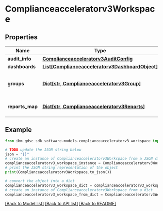 # Complianceacceleratorv3Workspace


## Properties

Name | Type | Description | Notes
------------ | ------------- | ------------- | -------------
**audit_info** | [**Complianceacceleratorv3AuditConfig**](Complianceacceleratorv3AuditConfig.md) |  | [optional] 
**dashboards** | [**List[Complianceacceleratorv3DashboardObject]**](Complianceacceleratorv3DashboardObject.md) |  | [optional] 
**groups** | [**Dict[str, Complianceacceleratorv3Group]**](Complianceacceleratorv3Group.md) | Groups for the policies and reports. | [optional] 
**reports_map** | [**Dict[str, Complianceacceleratorv3Reports]**](Complianceacceleratorv3Reports.md) | List of reports with basic info. | [optional] 

## Example

```python
from ibm_gdsc_sdk_software.models.complianceacceleratorv3_workspace import Complianceacceleratorv3Workspace

# TODO update the JSON string below
json = "{}"
# create an instance of Complianceacceleratorv3Workspace from a JSON string
complianceacceleratorv3_workspace_instance = Complianceacceleratorv3Workspace.from_json(json)
# print the JSON string representation of the object
print(Complianceacceleratorv3Workspace.to_json())

# convert the object into a dict
complianceacceleratorv3_workspace_dict = complianceacceleratorv3_workspace_instance.to_dict()
# create an instance of Complianceacceleratorv3Workspace from a dict
complianceacceleratorv3_workspace_from_dict = Complianceacceleratorv3Workspace.from_dict(complianceacceleratorv3_workspace_dict)
```
[[Back to Model list]](../README.md#documentation-for-models) [[Back to API list]](../README.md#documentation-for-api-endpoints) [[Back to README]](../README.md)


